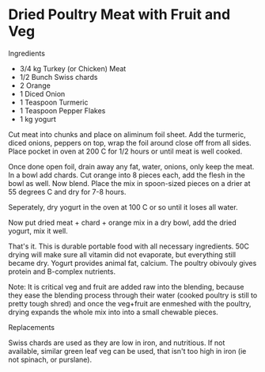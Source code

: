 # Dried Poultry Meat with Fruit and Veg

Ingredients

* 3/4 kg Turkey (or Chicken) Meat
* 1/2 Bunch Swiss chards 
* 2 Orange
* 1 Diced Onion
* 1 Teaspoon Turmeric
* 1 Teaspoon Pepper Flakes
* 1 kg yogurt

Cut meat into chunks and place on aliminum foil sheet. Add the
turmeric, diced onions, peppers on top, wrap the foil around close off
from all sides. Place pocket in oven at 200 C for 1/2 hours or until
meat is well cooked.

Once done open foil, drain away any fat, water, onions, only keep the
meat. In a bowl add chards. Cut orange into 8 pieces each, add the
flesh in the bowl as well. Now blend. Place the mix in spoon-sized
pieces on a drier at 55 degrees C and dry for 7-8 hours.

Seperately, dry yogurt in the oven at 100 C or so until it loses all
water.

Now put dried meat + chard + orange mix in a dry bowl, add the dried
yogurt, mix it well. 

That's it. This is durable portable food with all necessary ingredients.
50C drying will make sure all vitamin did not evaporate, but everything
still became dry. Yogurt provides animal fat, calcium. The poultry
obivouly gives protein and B-complex nutrients. 

Note: It is critical veg and fruit are added raw into the blending,
because they ease the blending process through their water (cooked
poultry is still to pretty tough shred) and once the veg+fruit are
enmeshed with the poultry, drying expands the whole mix into into a
small chewable pieces.

Replacements

Swiss chards are used as they are low in iron, and nutritious. If not
available, similar green leaf veg can be used, that isn't too high in
iron (ie not spinach, or purslane). 



